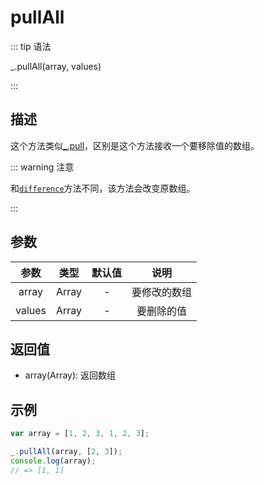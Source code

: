 # pullAll

::: tip 语法

_.pullAll(array, values)

:::

## 描述

这个方法类似[_.pull](/Array/pull)，区别是这个方法接收一个要移除值的数组。

::: warning 注意

和[`difference`](/Array/difference)方法不同，该方法会改变原数组。

:::

## 参数

|  参数  | 类型  | 默认值 |     说明     |
| :----: | :---: | :----: | :----------: |
| array  | Array |   -    | 要修改的数组 |
| values |  Array  |   -    |  要删除的值  |

## 返回值

+ array(Array): 返回数组

## 示例

```js
var array = [1, 2, 3, 1, 2, 3];

_.pullAll(array, [2, 3]);
console.log(array);
// => [1, 1]
```
